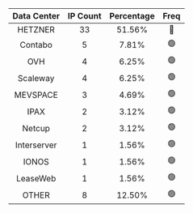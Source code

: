 | Data Center | IP Count | Percentage | Freq |
|:------------:|:--------:|:-----------:|:-----:|
| HETZNER | 33 | 51.56% | 🔴 |
| Contabo | 5 | 7.81% | 🟢 |
| OVH | 4 | 6.25% | 🟢 |
| Scaleway | 4 | 6.25% | 🟢 |
| MEVSPACE | 3 | 4.69% | 🟢 |
| IPAX | 2 | 3.12% | 🟢 |
| Netcup | 2 | 3.12% | 🟢 |
| Interserver | 1 | 1.56% | 🟢 |
| IONOS | 1 | 1.56% | 🟢 |
| LeaseWeb | 1 | 1.56% | 🟢 |
| OTHER | 8 | 12.50% | 🟢 |